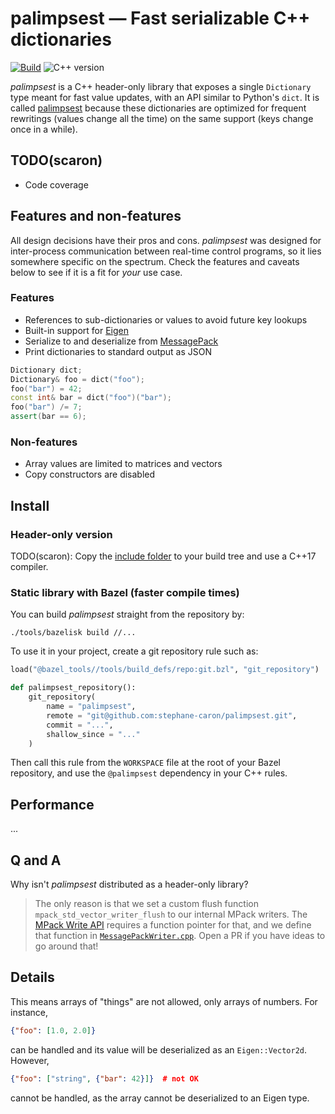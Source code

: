 # palimpsest — Fast serializable C++ dictionaries

[![Build](https://img.shields.io/github/workflow/status/stephane-caron/palimpsest/CI)](https://github.com/stephane-caron/palimpsest/actions)
![C++ version](https://img.shields.io/badge/C++-17/20-blue.svg?style=flat)

_palimpsest_ is a C++ header-only library that exposes a single ``Dictionary`` type meant for fast value updates, with an API similar to Python's ``dict``. It is called [palimpsest](https://en.wiktionary.org/wiki/palimpsest) because these dictionaries are optimized for frequent rewritings (values change all the time) on the same support (keys change once in a while).

## TODO(scaron)

* Code coverage

## Features and non-features

All design decisions have their pros and cons. _palimpsest_ was designed for inter-process communication between real-time control programs, so it lies somewhere specific on the spectrum. Check the features and caveats below to see if it is a fit for _your_ use case.

### Features

* References to sub-dictionaries or values to avoid future key lookups
* Built-in support for [Eigen](https://eigen.tuxfamily.org/)
* Serialize to and deserialize from [MessagePack](https://msgpack.org/)
* Print dictionaries to standard output as JSON

```cpp
Dictionary dict;
Dictionary& foo = dict("foo");
foo("bar") = 42;
const int& bar = dict("foo")("bar");
foo("bar") /= 7;
assert(bar == 6);
```

### Non-features

* Array values are limited to matrices and vectors
* Copy constructors are disabled

## Install

### Header-only version

TODO(scaron): Copy the [include folder](include/palimpsest) to your build tree and use a C++17 compiler.

### Static library with Bazel (faster compile times)

You can build _palimpsest_ straight from the repository by:

```console
./tools/bazelisk build //...
```

To use it in your project, create a git repository rule such as:

```python
load("@bazel_tools//tools/build_defs/repo:git.bzl", "git_repository")

def palimpsest_repository():
    git_repository(
        name = "palimpsest",
        remote = "git@github.com:stephane-caron/palimpsest.git",
        commit = "...",
        shallow_since = "..."
    )
```

Then call this rule from the ``WORKSPACE`` file at the root of your Bazel repository, and use the ``@palimpsest`` dependency in your C++ rules.

## Performance

...

## Q and A

Why isn't _palimpsest_ distributed as a header-only library?

> The only reason is that we set a custom flush function
> ``mpack_std_vector_writer_flush`` to our internal MPack writers. The [MPack
> Write API](https://ludocode.github.io/mpack/group__writer.html) requires a
> function pointer for that, and we define that function in
> [`MessagePackWriter.cpp`](src/internal/MessagePackWriter.cpp). Open a PR if
> you have ideas to go around that!

## Details

This means arrays of "things" are not allowed, only arrays of numbers. For instance,

```json
{"foo": [1.0, 2.0]}
```

can be handled and its value will be deserialized as an ``Eigen::Vector2d``. However,

```json
{"foo": ["string", {"bar": 42}]}  # not OK
```

cannot be handled, as the array cannot be deserialized to an Eigen type.
